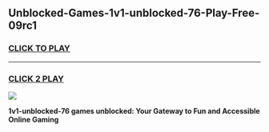 
## Unblocked-Games-1v1-unblocked-76-Play-Free-09rc1
<h3>
<a href="https://premium76.site?title=1v1-unblocked-76&ref=18A">CLICK TO PLAY</a></h3>
<hr>

<h3>
<a href="https://premium76.site?title=1v1-unblocked-76&ref=18A">CLICK 2 PLAY</a>
  
</h3>

<a href="https://premium76.site?title=1v1-unblocked-76&ref=18A"><img src="https://clearcache.store/games.png"></a>


**1v1-unblocked-76 games unblocked: Your Gateway to Fun and Accessible Online Gaming**
